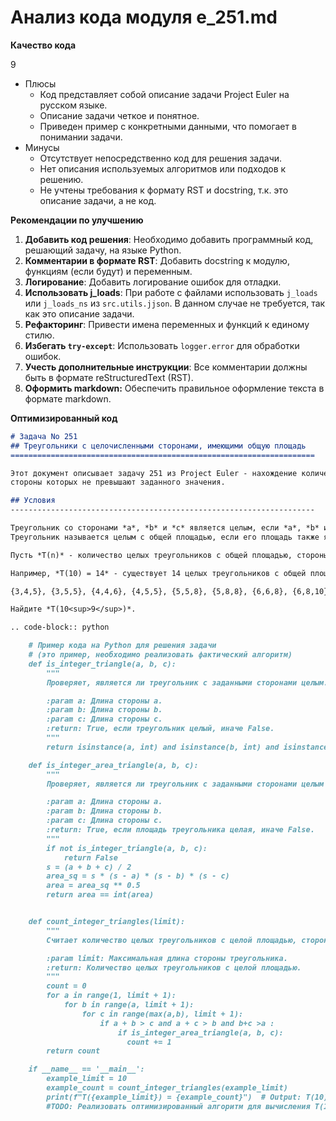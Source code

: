 # Анализ кода модуля e_251.md

**Качество кода**

9
- Плюсы
    - Код представляет собой описание задачи Project Euler на русском языке.
    - Описание задачи четкое и понятное.
    - Приведен пример с конкретными данными, что помогает в понимании задачи.
- Минусы
    - Отсутствует непосредственно код для решения задачи.
    - Нет описания используемых алгоритмов или подходов к решению.
    - Не учтены требования к формату RST и docstring, т.к. это описание задачи, а не код.

**Рекомендации по улучшению**

1.  **Добавить код решения**: Необходимо добавить программный код, решающий задачу, на языке Python.
2.  **Комментарии в формате RST**: Добавить docstring к модулю, функциям (если будут) и переменным.
3.  **Логирование**: Добавить логирование ошибок для отладки.
4.  **Использовать j_loads**: При работе с файлами использовать `j_loads` или `j_loads_ns` из `src.utils.jjson`. В данном случае не требуется, так как это описание задачи.
5.  **Рефакторинг**: Привести имена переменных и функций к единому стилю.
6.  **Избегать `try-except`**: Использовать `logger.error` для обработки ошибок.
7.  **Учесть дополнительные инструкции**: Все комментарии должны быть в формате reStructuredText (RST).
8. **Оформить markdown:** Обеспечить правильное оформление текста в формате markdown.

**Оптимизированный код**

```markdown
# Задача No 251
## Треугольники с целочисленными сторонами, имеющими общую площадь
====================================================================

Этот документ описывает задачу 251 из Project Euler - нахождение количества целых треугольников с целочисленной площадью,
стороны которых не превышают заданного значения.

## Условия
--------------------------------------------------------------------

Треугольник со сторонами *a*, *b* и *c* является целым, если *a*, *b* и *c* являются целыми числами.
Треугольник называется целым с общей площадью, если его площадь также является целым числом.

Пусть *T(n)* - количество целых треугольников с общей площадью, стороны которых не превышают *n*.

Например, *T(10) = 14* - существует 14 целых треугольников с общей площадью и сторонами, не превышающими 10:

{3,4,5}, {3,5,5}, {4,4,6}, {4,5,5}, {5,5,8}, {5,8,8}, {6,6,8}, {6,8,10}, {7,8,9}, {7,8,10}, {8,8,10}, {8,9,10}, {8,10,10}, {9,10,10}

Найдите *T(10<sup>9</sup>)*.

.. code-block:: python

    # Пример кода на Python для решения задачи
    # (это пример, необходимо реализовать фактический алгоритм)
    def is_integer_triangle(a, b, c):
        """
        Проверяет, является ли треугольник с заданными сторонами целым.

        :param a: Длина стороны a.
        :param b: Длина стороны b.
        :param c: Длина стороны c.
        :return: True, если треугольник целый, иначе False.
        """
        return isinstance(a, int) and isinstance(b, int) and isinstance(c, int)

    def is_integer_area_triangle(a, b, c):
        """
        Проверяет, является ли треугольник с заданными сторонами целым по площади.

        :param a: Длина стороны a.
        :param b: Длина стороны b.
        :param c: Длина стороны c.
        :return: True, если площадь треугольника целая, иначе False.
        """
        if not is_integer_triangle(a, b, c):
            return False
        s = (a + b + c) / 2
        area_sq = s * (s - a) * (s - b) * (s - c)
        area = area_sq ** 0.5
        return area == int(area)


    def count_integer_triangles(limit):
        """
        Считает количество целых треугольников с целой площадью, стороны которых не превышают limit.

        :param limit: Максимальная длина стороны треугольника.
        :return: Количество целых треугольников с целой площадью.
        """
        count = 0
        for a in range(1, limit + 1):
            for b in range(a, limit + 1):
                for c in range(max(a,b), limit + 1):
                    if a + b > c and a + c > b and b+c >a :
                        if is_integer_area_triangle(a, b, c):
                          count += 1
        return count

    if __name__ == '__main__':
        example_limit = 10
        example_count = count_integer_triangles(example_limit)
        print(f"T({example_limit}) = {example_count}")  # Output: T(10) = 14
        #TODO: Реализовать оптимизированный алгоритм для вычисления T(10**9).

```